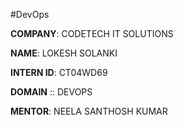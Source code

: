 #DevOps

**COMPANY**: CODETECH IT SOLUTIONS

**NAME**: LOKESH SOLANKI

**INTERN ID**: CT04WD69

**DOMAIN** :: DEVOPS

**MENTOR**: NEELA SANTHOSH KUMAR
